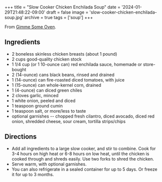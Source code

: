 +++
title = "Slow Cooker Chicken Enchilada Soup"
date = '2024-01-29T21:48:22-09:00'
draft = false
image = 'slow-cooker-chicken-enchilada-soup.jpg'
archive = true
tags = ['soup']
+++

From [Gimme Some Oven](https://www.gimmesomeoven.com/slow-cooker-chicken-enchilada-soup-recipe/).

## Ingredients
* 2 boneless skinless chicken breasts (about 1 pound)
* 2 cups good-quality chicken stock
* 1 1/4 cup (or 1 10-ounce can) red enchilada sauce, homemade or store-bought
* 2 (14-ounce) cans black beans, rinsed and drained
* 1 (14-ounce) can fire-roasted diced tomatoes, with juice
* 1 (15-ounce) can whole-kernel corn, drained
* 1 (4-ounce) can diced green chiles
* 2 cloves garlic, minced
* 1 white onion, peeled and diced
* 1 teaspoon ground cumin
* 1 teaspoon salt, or more/less to taste
* optional garnishes -- chopped fresh cilantro, diced avocado, diced red onion, shredded cheese, sour cream, tortilla strips/chips

## Directions
* Add all ingredients to a large slow cooker, and stir to combine. Cook for 3-4 hours on high heat or 6-8 hours on low heat, until the chicken is cooked through and shreds easily. Use two forks to shred the chicken.
* Serve warm, with optional garnishes.
* You can also refrigerate in a sealed container for up to 5 days. Or freeze it for up to 3 months.
